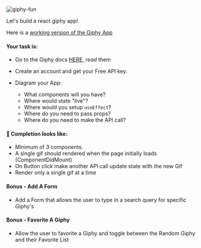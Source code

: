 ![giphy-fun](https://i.imgur.com/wAgoirm.png)

Let's build a react giphy app!

Here is a [working version of the Giphy App](https://pl515.csb.app/)

#### Your task is:
* Go to the Giphy docs [HERE](https://developers.giphy.com/docs/), _read_ them
* Create an account and get your Free API key.

* Diagram your App:
  * What components will you have?
  * Where would state "live"?
  * Where would you setup  `useEffect`?
  * Where do you need to pass props?
  * Where do you need to make the API call?

#### 🚀 Completion looks like:

* Minimum of 3 components.
* A single gif should rendered when the page initially loads (ComponentDidMount)
* On Button click make another API call update state with the new Gif
* Render only a single gif at a time

#### Bonus - Add A Form

- Add a Form that allows the user to type in a search query for specific Giphy's

#### Bonus - Favorite A Giphy

- Allow the user to favorite a Giphy and toggle between the Random Giphy and their Favorite List